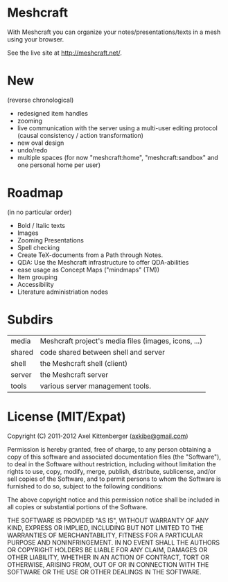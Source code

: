 Meshcraft
=========
With Meshcraft you can organize your notes/presentations/texts in a mesh using your browser.

See the live site at http://meshcraft.net/.

New
===
(reverse chronological)

 * redesigned item handles
 * zooming
 * live communication with the server using a multi-user editing protocol (causal consistency / action transformation)
 * new oval design
 * undo/redo
 * multiple spaces (for now "meshcraft:home", "meshcraft:sandbox" and one personal home per user)

Roadmap
=======
(in no particular order)

 * Bold / Italic texts
 * Images
 * Zooming Presentations
 * Spell checking
 * Create TeX-documents from a Path through Notes.
 * QDA: Use the Meshcraft infrastructure to offer QDA-abilities
 * ease usage as Concept Maps ("mindmaps" (TM))
 * Item grouping
 * Accessibility
 * Literature administriation nodes

Subdirs
=======
<table>

 <tr><td>   media
</td><td>   Meshcraft project's media files (images, icons, ...)
</td></tr>

 <tr><td>   shared
</td><td>   code shared between shell and server
</td></tr>

 <tr><td>   shell
</td><td>   the Meshcraft shell (client)
</td></tr>

 <tr><td>   server
</td><td>   the Meshcraft server
</td></tr>

 <tr><td>   tools
</td><td>   various server management tools.
</td></tr>

</table>

License (MIT/Expat)
===================
Copyright (C) 2011-2012 Axel Kittenberger (axkibe@gmail.com)

Permission is hereby granted, free of charge, to any person obtaining a copy of this software and associated documentation files (the "Software"), to deal in the Software without restriction, including without limitation the rights to use, copy, modify, merge, publish, distribute, sublicense, and/or sell copies of the Software, and to permit persons to whom the Software is furnished to do so, subject to the following conditions:

The above copyright notice and this permission notice shall be included in all copies or substantial portions of the Software.

THE SOFTWARE IS PROVIDED "AS IS", WITHOUT WARRANTY OF ANY KIND, EXPRESS OR IMPLIED, INCLUDING BUT NOT LIMITED TO THE WARRANTIES OF MERCHANTABILITY, FITNESS FOR A PARTICULAR PURPOSE AND NONINFRINGEMENT. IN NO EVENT SHALL THE AUTHORS OR COPYRIGHT HOLDERS BE LIABLE FOR ANY CLAIM, DAMAGES OR OTHER LIABILITY, WHETHER IN AN ACTION OF CONTRACT, TORT OR OTHERWISE, ARISING FROM, OUT OF OR IN CONNECTION WITH THE SOFTWARE OR THE USE OR OTHER DEALINGS IN THE SOFTWARE.

